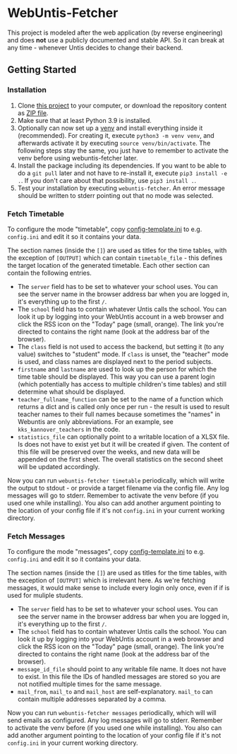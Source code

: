 # WebUntis-Fetcher

This project is modeled after the web application (by reverse engineering) and does
**not** use a publicly documented and stable API. So it can break at any time - 
whenever Untis decides to change their backend.

## Getting Started

### Installation

1. Clone [this project](https://github.com/mathisdt/webuntis-fetcher.git) to your computer,
   or download the repository content as
   [ZIP file](https://github.com/mathisdt/webuntis-fetcher/archive/refs/heads/master.zip). 
2. Make sure that at least Python 3.9 is installed.
3. Optionally can now set up a [venv](https://docs.python.org/3/library/venv.html) and install
   everything inside it (recommended). For creating it, execute `python3 -m venv venv`, and
   afterwards activate it by executing `source venv/bin/activate`. 
   The following steps stay the same, you just have to remember to activate the venv before 
   using webuntis-fetcher later.
4. Install the package including its dependencies. If you want to be able to do a `git pull`
   later and not have to re-install it, execute `pip3 install -e .`.
   If you don't care about that possibility, use `pip3 install .`.
5. Test your installation by executing `webuntis-fetcher`. An error message should be written
   to stderr pointing out that no mode was selected.

### Fetch Timetable

To configure the mode "timetable", copy 
[config-template.ini](https://raw.githubusercontent.com/mathisdt/webuntis-fetcher/refs/heads/master/config-template.ini)
to e.g. `config.ini` and edit it so it contains your data.

The section names (inside the `[]`) are used as titles for the time tables,
with the exception of `[OUTPUT]` which can contain `timetable_file` - this defines the target
location of the generated timetable. Each other section can contain the following entries.

- The `server` field has to be set to whatever your school uses. You can see the server
  name in the browser address bar when you are logged in, it's everything up to the first `/`. 
- The `school` field has to contain whatever Untis calls the school. You can look it up
  by logging into your WebUntis account in a web browser and click the RSS icon on the
  "Today" page (small, orange). The link you're directed to contains the right name
  (look at the address bar of the browser).
- The `class` field is not used to access the backend, but setting it (to any value)
  switches to "student" mode. If `class` is unset, the "teacher" mode is used, and class
  names are displayed next to the period subjects.
- `firstname` and `lastname` are used to look up the person for which the time table should
  be displayed. This way you can use a parent login (which potentially has access to multiple
  children's time tables) and still determine what should be displayed.
- `teacher_fullname_function` can be set to the name of a function which returns a dict
  and is called only once per run - the result is used to result teacher names to
  their full names because sometimes the "names" in Webuntis are only abbreviations.
  For an example, see `kks_kannover_teachers` in the code.
- `statistics_file` can optionally point to a writable location of a XLSX file. Is does not 
  have to exist yet but it will be created if given. The content of this file will be
  preserved over the weeks, and new data will be appended on the first sheet. The overall
  statistics on the second sheet will be updated accordingly.

Now you can run `webuntis-fetcher timetable` periodically, which will write the output to
stdout - or provide a target filename via the config file. Any log messages will go to
stderr. Remember to activate the venv before (if you used one while installing).
You also can add another argument pointing to the location of your config file
if it's not `config.ini` in your current working directory.

### Fetch Messages

To configure the mode "messages", copy 
[config-template.ini](https://raw.githubusercontent.com/mathisdt/webuntis-fetcher/refs/heads/master/config-template.ini)
to e.g. `config.ini` and edit it so it contains your data.

The section names (inside the `[]`) are used as titles for the time tables,
with the exception of `[OUTPUT]` which is irrelevant here. As we're fetching messages,
it would make sense to include every login only once, even if if is used for muliple students.

- The `server` field has to be set to whatever your school uses. You can see the server
  name in the browser address bar when you are logged in, it's everything up to the first `/`. 
- The `school` field has to contain whatever Untis calls the school. You can look it up
  by logging into your WebUntis account in a web browser and click the RSS icon on the
  "Today" page (small, orange). The link you're directed to contains the right name
  (look at the address bar of the browser).
- `message_id_file` should point to any writable file name. It does not have
  to exist. In this file the IDs of handled messages are stored so you are not notified
  multiple times for the same message.
- `mail_from`, `mail_to` and `mail_host` are self-explanatory. `mail_to` can contain
  multiple addresses separated by a comma.

Now you can run `webuntis-fetcher messages` periodically, which will will send emails as
configured. Any log messages will go to stderr. Remember to activate the venv before
(if you used one while installing). You also can add another argument pointing to the
location of your config file if it's not `config.ini` in your current working directory.

